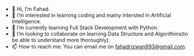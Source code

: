 - 👋 Hi, I’m Fahad.
- 👀 I’m interested in learning coding and mainy intersted in Artificial Intelligence.
- 🌱 I’m currently learning Full Stack Development with Python.
- 💞️ I’m looking to collaborate on learning Data Structure and Algorithms(to be able to understand more thoroughly).
- 📫 How to reach me: You can email me on fahadrizwan893@gmail.com.

<!---
Fahad-2001/Fahad-2001 is a ✨ special ✨ repository because its `README.md` (this file) appears on your GitHub profile.
You can click the Preview link to take a look at your changes.
--->
